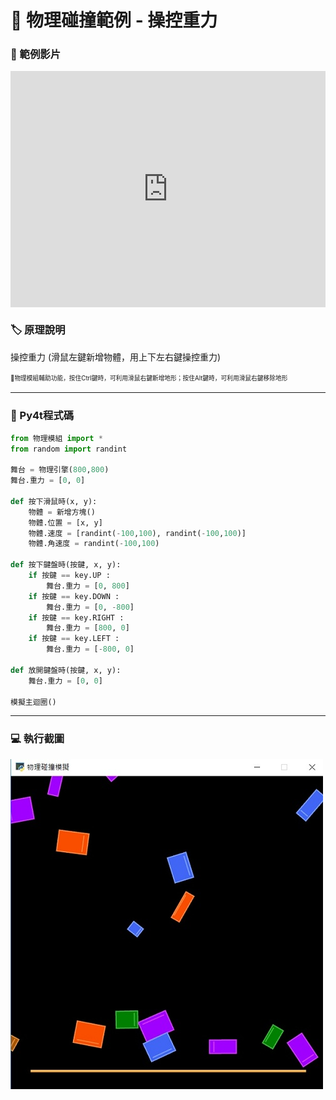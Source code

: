 # 🔰 物理碰撞範例 - 操控重力

### 🎦 範例影片

<div style="padding:75% 0 0 0;position:relative;"><iframe src="https://player.vimeo.com/video/584278505?badge=0&amp;autopause=0&amp;player_id=0&amp;app_id=58479" frameborder="0" allow="autoplay; fullscreen; picture-in-picture" allowfullscreen style="position:absolute;top:0;left:0;width:100%;height:100%;" title="gravity.mp4"></iframe></div><script src="https://player.vimeo.com/api/player.js"></script>


### 🏷️ 原理說明

操控重力 (滑鼠左鍵新增物體，用上下左右鍵操控重力)

<sup><sub>💬物理模組輔助功能，按住Ctrl鍵時，可利用滑鼠右鍵新增地形；按住Alt鍵時，可利用滑鼠右鍵移除地形</sub></sup>

--------------

### 📄 Py4t程式碼

```python
from 物理模組 import *
from random import randint

舞台 = 物理引擎(800,800)
舞台.重力 = [0, 0]

def 按下滑鼠時(x, y):
    物體 = 新增方塊()
    物體.位置 = [x, y]
    物體.速度 = [randint(-100,100), randint(-100,100)]
    物體.角速度 = randint(-100,100)
        
def 按下鍵盤時(按鍵, x, y):
    if 按鍵 == key.UP :
        舞台.重力 = [0, 800]
    if 按鍵 == key.DOWN :
        舞台.重力 = [0, -800]
    if 按鍵 == key.RIGHT :
        舞台.重力 = [800, 0]
    if 按鍵 == key.LEFT :
        舞台.重力 = [-800, 0]

def 放開鍵盤時(按鍵, x, y):
    舞台.重力 = [0, 0]
    
模擬主迴圈()
```

--------------

### 💻 執行截圖

![執行截圖](gravity.jpg)


